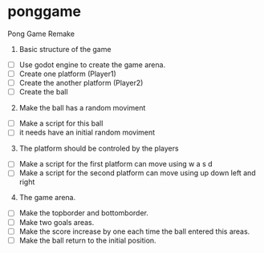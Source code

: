 # ponggame
Pong Game Remake

1) Basic structure of the game

- [ ] Use godot engine to create the game arena.
- [ ] Create one platform (Player1)
- [ ] Create the another platform (Player2)
- [ ] Create the ball

2) Make the ball has a random moviment

- [ ] Make a script for this ball
- [ ] it needs have an initial random moviment

3) The platform should be controled by the players

- [ ] Make a script for the first platform can move using w a s d
- [ ] Make a script for the second platform can move using up down left and right

4) The game arena.

- [ ] Make the topborder and bottomborder.
- [ ] Make two goals areas.
- [ ] Make the score increase by one each time the ball entered this areas.
- [ ] Make the ball return to the initial position.
